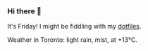### Hi there :wave:

It's Friday! I might be fiddling with my [dotfiles](https://github.com/bewuethr/dotfiles).

Weather in Toronto: light rain, mist, at +13°C.
